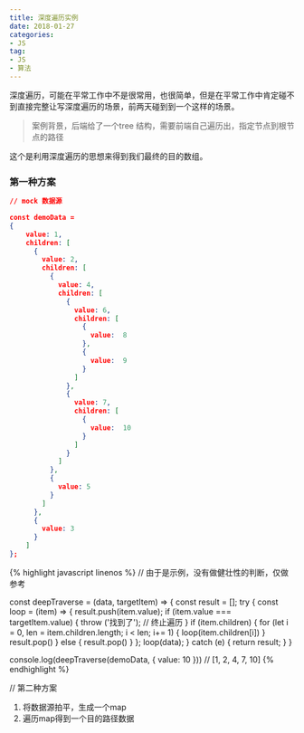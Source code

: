 ```yaml
---
title: 深度遍历实例
date: 2018-01-27
categories:
- JS
tag: 
- JS
- 算法
---
```

深度遍历，可能在平常工作中不是很常用，也很简单，但是在平常工作中肯定碰不到直接完整让写深度遍历的场景，前两天碰到到一个这样的场景。

> 案例背景，后端给了一个tree 结构，需要前端自己遍历出，指定节点到根节点的路径

这个是利用深度遍历的思想来得到我们最终的目的数组。

### 第一种方案

```json
// mock 数据源

const demoData = 
{
	value: 1,
	children: [
	  {
	    value: 2,
	    children: [
	      {
	        value: 4,
	        children: [
	          {
	            value: 6,
	            children: [
	              {
	                value:  8
	              },
	              {
	                value:  9
	              }
	            ]
	          },
	          {
	            value: 7,
	            children: [
	              {
	                value:  10
	              }
	            ]
	          }
	        ]
	      },
	      {
	        value: 5
	      }
	    ]
	  },
	  {
	    value: 3
	  }
	]
};
```

{% highlight javascript linenos %}
// 由于是示例，没有做健壮性的判断，仅做参考

const deepTraverse = (data, targetItem) => {
  const result = [];
  try {
    const loop = (item) => {
      result.push(item.value);
      if (item.value === targetItem.value) {
        throw ('找到了'); // 终止遍历
      }
      if (item.children) {
        for (let i = 0, len = item.children.length; i < len; i+= 1) {
          loop(item.children[i])
        }
        result.pop()
      } else {
        result.pop()
      }
    };
    loop(data);
  } catch (e) {
    return result;
  }
}

console.log(deepTraverse(demoData, { value: 10 })) // [1, 2, 4, 7, 10]
{% endhighlight %}

// 第二种方案 

1. 将数据源拍平，生成一个map
2. 遍历map得到一个目的路径数据

